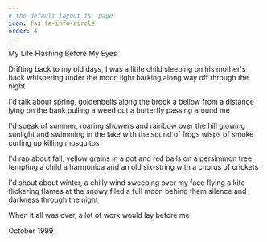 ```yaml
---
# the default layout is 'page'
icon: fas fa-info-circle
order: 4
---
```


My Life Flashing Before My Eyes

Drifting back to my old days,
I was a little child
sleeping on his mother's back
whispering under the moon light
barking along way off
through the night

I'd talk about spring,
goldenbells along the brook
a bellow from a distance
lying on the bank
pulling a weed out
a butterfly
passing around me

I'd speak of summer,
roaring showers
and rainbow over the hill
glowing sunlight
and swimming in the lake
with the sound of frogs
wisps of smoke curling up
killing mosquitos

I'd rap about fall,
yellow grains in a pot
and red balls on a persimmon tree
tempting a child
a harmonica
and an old six-string
with a chorus of crickets

I'd shout about winter,
a chilly wind
sweeping over my face
flying a kite
flickering flames at the snowy filed
a full moon behind them
silence and darkness
through the night

When it all was over,
a lot of work would lay
before me

October 1999
